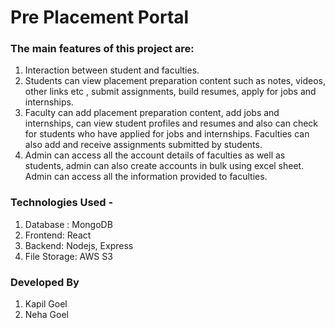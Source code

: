 # Pre Placement Portal

### The main features of this project are: 

1) Interaction between student and faculties. 
2) Students can view placement preparation content such as notes, videos, other links etc  , submit assignments, build resumes, apply for jobs and internships.
3) Faculty can add placement preparation content, add jobs and internships, can view student profiles and resumes and also can check for students who have applied for jobs and internships. Faculties can also add and receive assignments submitted by students.
4) Admin can access all the account details of faculties as well as students, admin can also create accounts in bulk using excel sheet. Admin can access all the information provided to faculties.

### Technologies Used -

1) Database : MongoDB
2) Frontend: React
3) Backend: Nodejs, Express
4) File Storage: AWS S3


### Developed By

1) Kapil Goel
2) Neha Goel 



